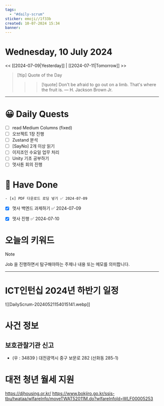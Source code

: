 ```yaml
---
tags:
  - "#daily-scrum"
sticker: emoji//1f33b
created: 10-07-2024 15:34
banner:
---
```

# Wednesday, 10 July 2024
<< [[2024-07-09|Yesterday]] | [[2024-07-11|Tomorrow]] >>

> [!tip] Quote of the Day  
> > > [!quote] Don't be afraid to go out on a limb. That's where the fruit is.
> — H. Jackson Brown Jr.

---

#  😀 Daily Quests
- [ ] read Medium Columns (fixed)
- [ ] 오브젝트 1장 진행
- [ ] Zustand 분석
- [ ] [SayNo] 2개 이상 읽기
- [ ] 이지조인 수요일 업무 처리
- [ ] Unity 기초 공부하기
- [ ] 멋사톤 회의 진행
# 🙂 Have Done
	- [x] PDF 다운로드 로딩 넣기 ✅ 2024-07-09
- [x] 멋사 백엔드 과제하기 ✅ 2024-07-09
- [x] 멋사 진행 ✅ 2024-07-10



# 오늘의 키워드

> [!NOTE]
> Job 을 진행하면서 탐구해야하는 주제나 내용 또는 메모를 의미합니다.


---
# ICT인턴십 2024년 하반기 일정
![[DailyScrum-20240521154015141.webp]]

# 사건 정보

## 보호관찰기관 신고
- (우 : 34839 ) 대전광역시 중구 보문로 282 (선화동 285-1)


# 대전 청년 월세 지원
https://djhousing.or.kr/
https://www.bokjiro.go.kr/ssis-tbu/twataa/wlfareInfo/moveTWAT52011M.do?wlfareInfoId=WLF00005253